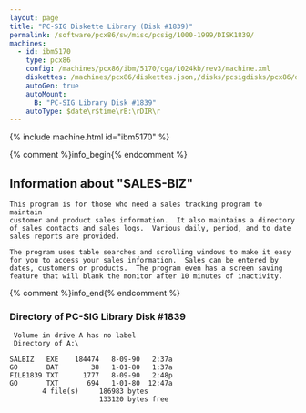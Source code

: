 ```yaml
---
layout: page
title: "PC-SIG Diskette Library (Disk #1839)"
permalink: /software/pcx86/sw/misc/pcsig/1000-1999/DISK1839/
machines:
  - id: ibm5170
    type: pcx86
    config: /machines/pcx86/ibm/5170/cga/1024kb/rev3/machine.xml
    diskettes: /machines/pcx86/diskettes.json,/disks/pcsigdisks/pcx86/diskettes.json
    autoGen: true
    autoMount:
      B: "PC-SIG Library Disk #1839"
    autoType: $date\r$time\rB:\rDIR\r
---
```


{% include machine.html id="ibm5170" %}

{% comment %}info_begin{% endcomment %}

## Information about "SALES-BIZ"

    This program is for those who need a sales tracking program to maintain
    customer and product sales information.  It also maintains a directory
    of sales contacts and sales logs.  Various daily, period, and to date
    sales reports are provided.
    
    The program uses table searches and scrolling windows to make it easy
    for you to access your sales information.  Sales can be entered by
    dates, customers or products.  The program even has a screen saving
    feature that will blank the monitor after 10 minutes of inactivity.
{% comment %}info_end{% endcomment %}


### Directory of PC-SIG Library Disk #1839

     Volume in drive A has no label
     Directory of A:\

    SALBIZ   EXE    184474   8-09-90   2:37a
    GO       BAT        38   1-01-80   1:37a
    FILE1839 TXT      1777   8-09-90   2:48p
    GO       TXT       694   1-01-80  12:47a
            4 file(s)     186983 bytes
                          133120 bytes free

